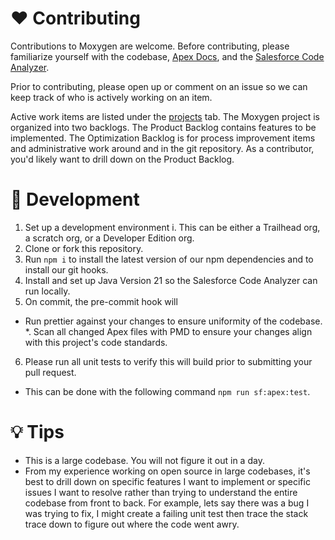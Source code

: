 # ❤️ Contributing

Contributions to Moxygen are welcome. Before contributing, please familiarize yourself with the codebase, [Apex Docs](https://github.com/cesarParra/apexdocs/wiki/2.-%F0%9F%93%96-Documenting-Apex-code), and the [Salesforce Code Analyzer](https://developer.salesforce.com/docs/platform/salesforce-code-analyzer/overview).

Prior to contributing, please open up or comment on an issue so we can keep track of who is actively working on an item.

Active work items are listed under the [projects](https://github.com/users/ZackFra/projects/1) tab. The Moxygen project is organized into two backlogs. The Product Backlog contains features to be implemented. The Optimization Backlog is for process improvement items and administrative work around and in the git repository. As a contributor, you'd likely want to drill down on the Product Backlog.

# 🚀 Development

1. Set up a development environment
  i. This can be either a Trailhead org, a scratch org, or a Developer Edition org.
2. Clone or fork this repository.
3. Run `npm i` to install the latest version of our npm dependencies and to install our git hooks.
4. Install and set up Java Version 21 so the Salesforce Code Analyzer can run locally.
5. On commit, the pre-commit hook will
* Run prettier against your changes to ensure uniformity of the codebase.
*. Scan all changed Apex files with PMD to ensure your changes align with this project's code standards.
6. Please run all unit tests to verify this will build prior to submitting your pull request.
* This can be done with the following command `npm run sf:apex:test`.

# 💡 Tips

* This is a large codebase. You will not figure it out in a day.
* From my experience working on open source in large codebases, it's best to drill down on specific features I want to implement or specific issues I want to resolve rather than trying to understand the entire codebase from front to back. For example, lets say there was a bug I was trying to fix, I might create a failing unit test then trace the stack trace down to figure out where the code went awry.
